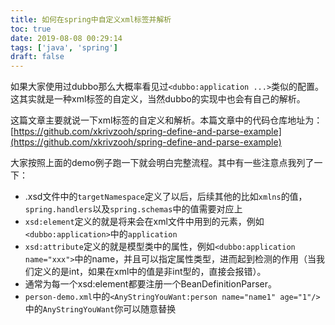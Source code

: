 ```yaml
---
title: 如何在spring中自定义xml标签并解析
toc: true
date: 2019-08-08 00:29:14
tags: ['java', 'spring']
draft: false
---
```


如果大家使用过dubbo那么大概率看见过`<dubbo:application ...>`类似的配置。这其实就是一种xml标签的自定义，当然dubbo的实现中也会有自己的解析。

这篇文章主要就说一下xml标签的自定义和解析。本篇文章中的代码仓库地址为：[https://github.com/xkrivzooh/spring-define-and-parse-example](https://github.com/xkrivzooh/spring-define-and-parse-example)


大家按照上面的demo例子跑一下就会明白完整流程。其中有一些注意点我列了一下：

- .xsd文件中的`targetNamespace`定义了以后，后续其他的比如`xmlns`的值，`spring.handlers`以及`spring.schemas`中的值需要对应上
- `xsd:element`定义的就是将来会在xml文件中用到的元素，例如`<dubbo:application>`中的`application`
- `xsd:attribute`定义的就是模型类中的属性，例如`<dubbo:application name="xxx">`中的name，并且可以指定属性类型，进而起到检测的作用（当我们定义的是int，如果在xml中的值是非int型的，直接会报错）。
- 通常为每一个xsd:element都要注册一个BeanDefinitionParser。
- `person-demo.xml`中的`<AnyStringYouWant:person name="name1" age="1"/>`中的`AnyStringYouWant`你可以随意替换

